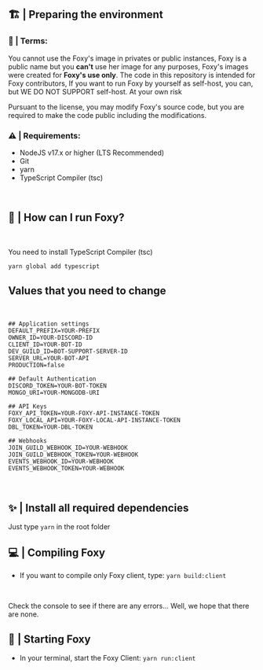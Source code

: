 ## 🏗 | Preparing the environment

### 📕 | Terms:
You cannot use the Foxy's image in privates or public instances, Foxy is a public name but you **can't** use her image for any purposes, Foxy's images were created for **Foxy's use only**. The code in this repository is intended for Foxy contributors, If you want to run Foxy by yourself as self-host, you can, but WE DO NOT SUPPORT self-host.
At your own risk

Pursuant to the license, you may modify Foxy's source code, but you are required to make the code public including the modifications.
<br>

### ⚠ | Requirements:

- NodeJS v17.x or higher (LTS Recommended)
- Git
- yarn
- TypeScript Compiler (tsc)
<br>

## 🤔 | How can I run Foxy?
<br>
<p>You need to install TypeScript Compiler (tsc)</p>

```bash
yarn global add typescript
```

## Values that you need to change
<br>

```
## Application settings
DEFAULT_PREFIX=YOUR-PREFIX
OWNER_ID=YOUR-DISCORD-ID
CLIENT_ID=YOUR-BOT-ID
DEV_GUILD_ID=BOT-SUPPORT-SERVER-ID
SERVER_URL=YOUR-BOT-API
PRODUCTION=false

## Default Authentication
DISCORD_TOKEN=YOUR-BOT-TOKEN
MONGO_URI=YOUR-MONGODB-URI

## API Keys
FOXY_API_TOKEN=YOUR-FOXY-API-INSTANCE-TOKEN
FOXY_LOCAL_API=YOUR-FOXY-LOCAL-API-INSTANCE-TOKEN
DBL_TOKEN=YOUR-DBL-TOKEN

## Webhooks
JOIN_GUILD_WEBHOOK_ID=YOUR-WEBHOOK
JOIN_GUILD_WEBHOOK_TOKEN=YOUR-WEBHOOK
EVENTS_WEBHOOK_ID=YOUR-WEBHOOK
EVENTS_WEBHOOK_TOKEN=YOUR-WEBHOOK
```

<br>

## ✨ | Install all required dependencies
Just type `yarn` in the root folder

## 💻 | Compiling Foxy
- If you want to compile only Foxy client, type: `yarn build:client`
<br>

<p>Check the console to see if there are any errors... Well, we hope that there are none.</p>

## 🤩 | Starting Foxy
- In your terminal, start the Foxy Client: `yarn run:client`
